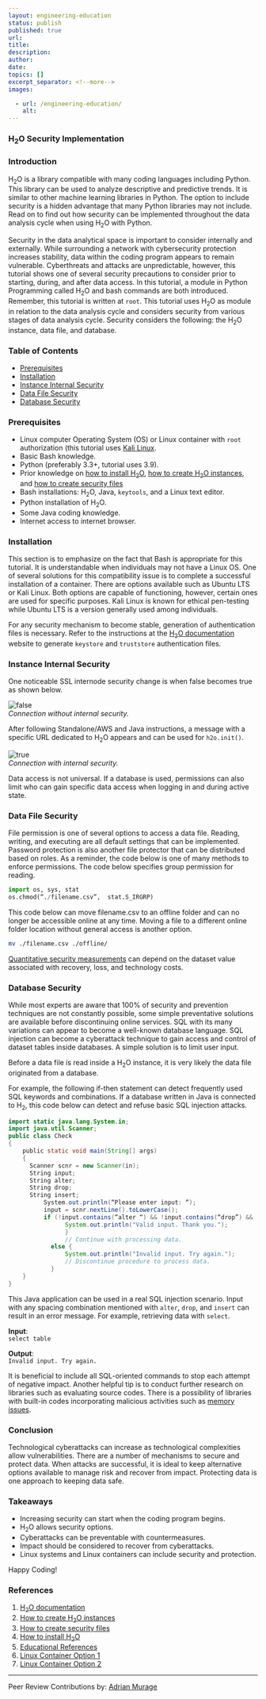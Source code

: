 ```yaml
---
layout: engineering-education
status: publish
published: true
url: 
title: 
description:  
author: 
date: 
topics: []
excerpt_separator: <!--more-->
images:

  - url: /engineering-education/
    alt:
---
```


### H<sub>2</sub>O Security Implementation

### Introduction
H<sub>2</sub>O is a library compatible with many coding languages including Python. This library can be used to analyze descriptive and predictive trends. It is similar to other machine learning libraries in Python. The option to include security is a hidden advantage that many Python libraries may not include. Read on to find out how security can be implemented throughout the data analysis cycle when using H<sub>2</sub>O with Python.  

Security in the data analytical space is important to consider internally and externally. While surrounding a network with cybersecurity protection increases stability, data within the coding program appears to remain vulnerable. Cyberthreats and attacks are unpredictable, however, this tutorial shows one of several security precautions to consider prior to starting, during, and after data access. In this tutorial, a module in Python Programming called H<sub>2</sub>O and bash commands are both introduced. Remember, this tutorial is written at `root`. This tutorial uses H<sub>2</sub>O as module in relation to the data analysis cycle and considers security from various stages of data analysis cycle. Security considers the following: the H<sub>2</sub>O instance, data file, and database.   

### Table of Contents
* [Prerequisites](#prerequisites)
* [Installation](#installation)
* [Instance Internal Security](#instance-internal-security)
* [Data File Security](#data-file-security)
* [Database Security](#database-security)

### Prerequisites
* Linux computer Operating System (OS) or Linux container with `root` authorization (this tutorial uses [Kali Linux](https://kali.org/).
* Basic Bash knowledge.
* Python (preferably 3.3+, tutorial uses 3.9).
* Prior knowledge on [how to install H<sub>2</sub>O](http://docs.h2o.ai/h2o/latest-stable/h2o-docs/downloading.html#install-in-python), [how to create H<sub>2</sub>O instances](http://docs.h2o.ai/h2o/latest-stable/h2o-docs/starting-h2o.html#from-python), and [how to create security files](https://h2o-release.s3.amazonaws.com/h2o/rel-xu/3/docs-website/h2o-docs/security.html?highlight=security)
* Bash installations: H<sub>2</sub>O, Java, `keytools`, and a Linux text editor.
* Python installation of H<sub>2</sub>O.
* Some Java coding knowledge.
* Internet access to internet browser.

### Installation
This section is to emphasize on the fact that Bash is appropriate for this tutorial. It is understandable when individuals may not have a Linux OS. One of several solutions for this compatibility issue is to complete a successful installation of a container. There are options available such as Ubuntu LTS or Kali Linux. Both options are capable of functioning, however, certain ones are used for specific purposes. Kali Linux is known for ethical pen-testing while Ubuntu LTS is a version generally used among individuals.  

For any security mechanism to become stable, generation of authentication files is necessary. Refer to the instructions at the [H<sub>2</sub>O documentation](https://h2o-release.s3.amazonaws.com/h2o/rel-xu/3/docs-website/h2o-docs/security.html?highlight=security) website to generate `keystore` and `truststore` authentication files.  

### Instance Internal Security
One noticeable SSL internode security change is when false becomes true as shown below.  

![false](/engineering-education/content/articles/h2o-security-implementation/false.jpg)    
_Connection without internal security._  

After following Standalone/AWS and Java instructions, a message with a specific URL dedicated to H<sub>2</sub>O appears and can be used for `h2o.init()`.  

![true](/engineering-education/content/articles/h2o-security-implementation/true.jpg)    
_Connection with internal security._  

Data access is not universal. If a database is used, permissions can also limit who can gain specific data access when logging in and during active state.  

### Data File Security
File permission is one of several options to access a data file. Reading, writing, and executing are all default settings that can be implemented. Password protection is also another file protector that can be distributed based on roles. As a reminder, the code below is one of many methods to enforce permissions. The code below specifies group permission for reading.  

```python
import os, sys, stat
os.chmod(“./filename.csv”,  stat.S_IRGRP)
```
This code below can move filename.csv to an offline folder and can no longer be accessible online at any time. Moving a file to a different online folder location without general access is another option.  

```bash
mv ./filename.csv ./offline/
```

[Quantitative security measurements](https://www.edx.org/microbachelors/nyux-cybersecurity-fundamentals) can depend on the dataset value associated with recovery, loss, and technology costs. 

### Database Security
While most experts are aware that 100% of security and prevention techniques are not constantly possible, some simple preventative solutions are available before discontinuing online services. SQL with its many variations can appear to become a well-known database language. SQL injection can become a cyberattack technique to gain access and control of dataset tables inside databases. A simple solution is to limit user input.  

Before a data file is read inside a H<sub>2</sub>O instance, it is very likely the data file originated from a database.  

For example, the following if-then statement can detect frequently used SQL keywords and combinations. If a database written in Java is connected to H<sub>2</sub>, this code below can detect and refuse basic SQL injection attacks.  

```Java
import static java.lang.System.in;
import java.util.Scanner;
public class Check
{
    public static void main(String[] args)
    {
      Scanner scnr = new Scanner(in);
      String input;
      String alter;
      String drop;
      String insert;
          System.out.println(“Please enter input: “);
          input = scnr.nextLine().toLowerCase();
          if (!input.contains(“alter “) && !input.contains(“drop”) && !input.contains(“insert”) && !input.contains(“select”)) {
                System.out.println("Valid input. Thank you.");
                }
                // Continue with processing data.
            else {
                System.out.println("Invalid input. Try again.");
                // Discontinue procedure to process data.
            }
    }
}
```  


This Java application can be used in a real SQL injection scenario. Input with any spacing combination mentioned with `alter`, `drop`, and `insert` can result in an error message. For example, retrieving data with `select`.

**Input**:  
`select table`

**Output**:  
`Invalid input. Try again.`

It is beneficial to include all SQL-oriented commands to stop each attempt of negative impact. Another helpful tip is to conduct further research on libraries such as evaluating source codes. There is a possibility of libraries with built-in codes incorporating malicious activities such as [memory issues](https://www.edx.org/microbachelors/nyux-cybersecurity-fundamentals).  

### Conclusion
Technological cyberattacks can increase as technological complexities allow vulnerabilities. There are a number of mechanisms to secure and protect data. When attacks are successful, it is ideal to keep alternative options available to manage risk and recover from impact. Protecting data is one approach to keeping data safe.  

### Takeaways
- Increasing security can start when the coding program begins.
- H<sub>2</sub>O allows security options.
- Cyberattacks can be preventable with countermeasures.
- Impact should be considered to recover from cyberattacks.
- Linux systems and Linux containers can include security and protection.

Happy Coding!  

### References
1. [H<sub>2</sub>O documentation](https://h2o-release.s3.amazonaws.com/h2o/rel-xu/3/docs-website/h2o-docs/index.html)  
2. [How to create H<sub>2</sub>O instances](http://docs.h2o.ai/h2o/latest-stable/h2o-docs/starting-h2o.html#from-python)  
3. [How to create security files](https://h2o-release.s3.amazonaws.com/h2o/rel-xu/3/docs-website/h2o-docs/security.html?highlight=security)  
4. [How to install H<sub>2</sub>O](http://docs.h2o.ai/h2o/latest-stable/h2o-docs/downloading.html#install-in-python)  
5. [Educational References](https://www.edx.org/microbachelors/nyux-cybersecurity-fundamentals)  
6. [Linux Container Option 1](https://ubuntu.com/download/desktop)  
7. [Linux Container Option 2](https://kali.org/)

---
Peer Review Contributions by: [Adrian Murage](/engineering-education/authors/adrian-murage/) 
